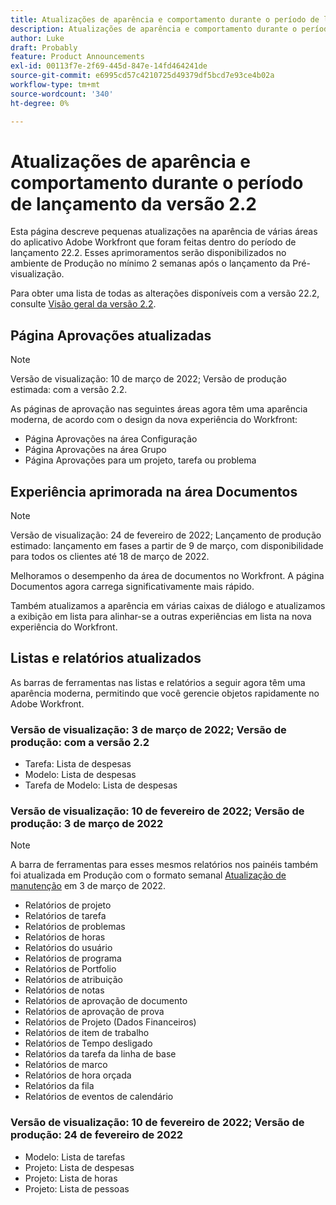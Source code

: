 ```yaml
---
title: Atualizações de aparência e comportamento durante o período de lançamento da versão 2.2
description: Atualizações de aparência e comportamento durante o período de lançamento da versão 2.2
author: Luke
draft: Probably
feature: Product Announcements
exl-id: 00113f7e-2f69-445d-847e-14fd464241de
source-git-commit: e6995cd57c4210725d49379df5bcd7e93ce4b02a
workflow-type: tm+mt
source-wordcount: '340'
ht-degree: 0%

---
```


# Atualizações de aparência e comportamento durante o período de lançamento da versão 2.2

Esta página descreve pequenas atualizações na aparência de várias áreas do aplicativo Adobe Workfront que foram feitas dentro do período de lançamento 22.2. Esses aprimoramentos serão disponibilizados no ambiente de Produção no mínimo 2 semanas após o lançamento da Pré-visualização.

Para obter uma lista de todas as alterações disponíveis com a versão 22.2, consulte [Visão geral da versão 2.2](../../../product-announcements/product-releases/22.2-release-activity/22-2-release-overview.md).

## Página Aprovações atualizadas

>[!NOTE]
>
>Versão de visualização: 10 de março de 2022; Versão de produção estimada: com a versão 2.2.

As páginas de aprovação nas seguintes áreas agora têm uma aparência moderna, de acordo com o design da nova experiência do Workfront:

* Página Aprovações na área Configuração
* Página Aprovações na área Grupo
* Página Aprovações para um projeto, tarefa ou problema

## Experiência aprimorada na área Documentos

>[!NOTE]
Versão de visualização: 24 de fevereiro de 2022; Lançamento de produção estimado: lançamento em fases a partir de 9 de março, com disponibilidade para todos os clientes até 18 de março de 2022.

Melhoramos o desempenho da área de documentos no Workfront. A página Documentos agora carrega significativamente mais rápido.

Também atualizamos a aparência em várias caixas de diálogo e atualizamos a exibição em lista para alinhar-se a outras experiências em lista na nova experiência do Workfront.

## Listas e relatórios atualizados

As barras de ferramentas nas listas e relatórios a seguir agora têm uma aparência moderna, permitindo que você gerencie objetos rapidamente no Adobe Workfront.

### Versão de visualização: 3 de março de 2022; Versão de produção: com a versão 2.2

* Tarefa: Lista de despesas
* Modelo: Lista de despesas
* Tarefa de Modelo: Lista de despesas

### Versão de visualização: 10 de fevereiro de 2022; Versão de produção: 3 de março de 2022

>[!NOTE]
A barra de ferramentas para esses mesmos relatórios nos painéis também foi atualizada em Produção com o formato semanal [Atualização de manutenção](https://experienceleague.adobe.com/docs/workfront-known-issues/releases/current-updates.html) em 3 de março de 2022.

* Relatórios de projeto
* Relatórios de tarefa
* Relatórios de problemas
* Relatórios de horas
* Relatórios do usuário
* Relatórios de programa
* Relatórios de Portfolio
* Relatórios de atribuição
* Relatórios de notas
* Relatórios de aprovação de documento
* Relatórios de aprovação de prova
* Relatórios de Projeto (Dados Financeiros)
* Relatórios de item de trabalho
* Relatórios de Tempo desligado
* Relatórios da tarefa da linha de base
* Relatórios de marco
* Relatórios de hora orçada
* Relatórios da fila
* Relatórios de eventos de calendário

### Versão de visualização: 10 de fevereiro de 2022; Versão de produção: 24 de fevereiro de 2022

* Modelo: Lista de tarefas
* Projeto: Lista de despesas
* Projeto: Lista de horas
* Projeto: Lista de pessoas

 
